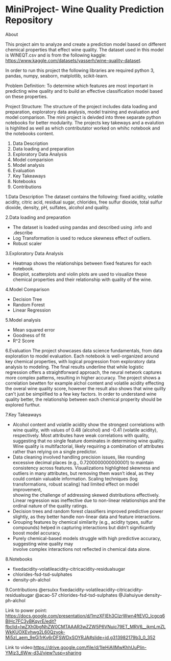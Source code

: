 # MiniProject- Wine Quality Prediction Repository

About

This project aim to analyze and create a prediction model based on different chemical properties that effect wine quality. The dataset used in this model is WINEQT.csv and is from the following kaggle: https://www.kaggle.com/datasets/yasserh/wine-quality-dataset.

In order to run this project the following libraries are required python 3, pandas, numpy, seaborn, matplotlib, scikit-learn.

Problem Definition:  To determine which features are most important in predicting wine quality and to build an effective classification model based on these properties.

Project Structure: 
The structure of the project includes data loading and preparation, exploratory data analysis, model training and evaluation and model comparison. The mini project is deivded into three separate python notebooks for better modularity. The projects key takeways and a evalution is highlited as well as which contributator worked on whihc notebook and the notebooks content. 

1. Data Description
2. Data loading and preparation
3. Exploratory Data Analysis
4. Model comparision
5. Model analysis
6. Evaluation
7. Key Takeaways
8. Notebooks
9. Contributions


1.Data Description
The dataset contains the following: fixed acidity, volatile acidity, citric acid, residual sugar, chlorides, free sulfur dioxide, total sulfur dioxide, density, pH, sulfates, alcohol and quality.

2.Data loading and preparation
- The dataset is loaded using pandas and described using .info and .describe
- Log Transformation is used to reduce skewness effect of outliers.
- Robust scaler

3.Exploratory Data Analysis
- Heatmap shows the relationships between fixed features for each notebook.
- Boxplot, scatterplots and violin plots are used to visualize these chemical properties and their relationship with quality of the wine.

4.Model Comparison  
- Decision Tree
- Random Forest
- Linear Regression

5.Model analysis
- Mean squared error
- Goodness of fit
- R^2 Score

6.Evaluation
The project showcases data science fundamentals, from data exploration to model evaluation. Each notebook is well-organized around key chemical properties, with logical progression from exploratory data analysis to modeling. The final results underline that while logistic regression offers a straightforward approach, the neural network captures more complex patterns, resulting in higher accuracy. The project shows a correlation bewtten for example alchol content and volatile acidity effecting the overal wine quality score, however the result also shows that wine quilty can't just be simplified to a few key factors. In order to understand wine quality better, the relationship between each chemical properity should be explored furthur. 

7.Key Takeaways
- Alcohol content and volatile acidity show the strongest correlations with wine quality, with values of   0.48 (alcohol) and -0.41 (volatile acidity), respectively.
  Most attributes have weak correlations with quality, suggesting that no single feature dominates in      determining wine quality.
  Wine quality is multifactorial, likely requiring a combination of attributes rather than relying on a    single predictor.
- Data cleaning involved handling precision issues, like rounding excessive decimal places (e.g.,          0.7200000000000001) to maintain consistency across features.
  Visualizations highlighted skewness and outliers in many attributes, but removing them wasn’t ideal,     as they could contain valuable information.
  Scaling techniques (log transformations, robust scaling) had limited effect on model improvement,      
  showing the challenge of addressing skewed distributions effectively.
  Linear regression was ineffective due to non-linear relationships and the ordinal nature of the 
  quality   ratings.
- Decision trees and random forest classifiers improved predictive power slightly, as they better handle   non-linear data and feature interactions.
- Grouping features by chemical similarity (e.g., acidity types, sulfur compounds) helped in capturing     interactions but didn’t significantly boost model accuracy.
- Purely chemical-based models struggle with high predictive accuracy, suggesting wine quality may       
  involve complex interactions not reflected in chemical data alone.

8.Notebooks
- fixedacidity-volatileacidity-citricacidity-residualsugar
- chlorides-fsd-tsd-sulphates
- density-ph-alchol

9.Contributions
  @ersulxx fixedacidity-volatileacidity-citricacidity-residualsugar
  @acao-57  chlorides-fsd-tsd-sulphates
  @Jiahuiyue  density-ph-alchol

Link to power point: https://docs.google.com/presentation/d/1mzXFIEh3CIzrWwn4ftEVO_lcgcq6BlHc7FC3yBKqyrE/edit?fbclid=IwZXh0bgNhZW0CMTAAAR3wZZW5P6VNuic79ET_MRV6__ikmLmZLWkKUOXEvhwg2L60Qzyok-Mi5zI_aem_9eGi1rKv6rDFSWDxSOYRJA#slide=id.g313982179b3_0_352

Link to video:https://drive.google.com/file/d/1IeHiAIlMwKhhUuPlin-YMiz3_6Ww-d3J/view?usp=sharing
